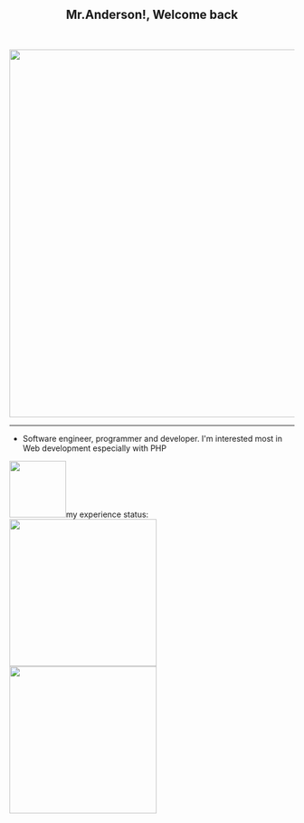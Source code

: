 <h2 align="center">Mr.Anderson!, Welcome back</h2> <br>
<p align="center">
 <img src="https://github.com/Mr-M-Moradi/Mr-M-Moradi/assets/167945263/5c0292d5-1a26-44f9-909f-8f54a05311bc" width="650"/>
</p>
<hr>
<ul>
<li>Software engineer, programmer and developer. I'm interested most in Web development especially with PHP </li> 
</ul>
<img src="https://github.com/Mr-M-Moradi/Mr-M-Moradi/assets/167945263/3b06f488-0b57-4389-b7e5-b93edc5bba50" width="100"/>my experience status: <img src="https://github.com/user-attachments/assets/b467e2ed-d68c-417a-8a33-fe7ce10e2299" width="260"/> <img src="https://github.com/user-attachments/assets/aba1d5e8-78a9-488b-9543-a85e3d2f5653" width="260"/>


